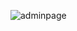 ![adminpage](https://user-images.githubusercontent.com/45051556/123529114-c1018080-d6c3-11eb-9b9b-31c21679cf18.png)
